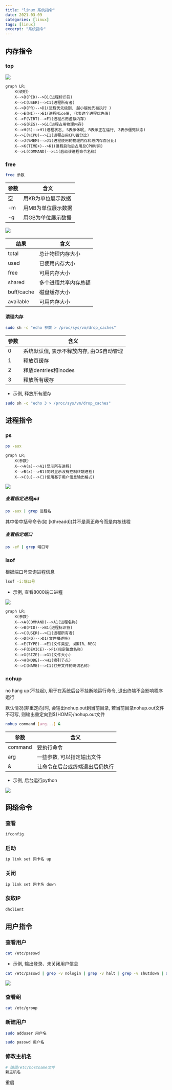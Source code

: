 ```yaml
---
title: "linux 系统指令"
date: 2021-03-09
categories: [linux]
tags: [linux]
excerpt: "系统指令"
---
```


## 内存指令

### top

![](/assets/image/20241213_232548.jpg)
```mermaid
graph LR;
    X(说明)
    X-->B(PID)-->B1(进程标识符)
    X-->C(USER)-->C1(进程所有者)
    X-->D(PR)-->D1(进程优先级别, 越小越优先被执行 )
    X-->E(NI)-->E1(进程Nice值, 代表这个进程优先值)
    X-->F(VIRT)-->F1(进程占用虚拟内存)
    X-->G(RES)-->G1(进程占用物理内存)
    X-->H(S)-->H1(进程状态, S表示休眠, R表示正在运行, Z表示僵死状态)
    X-->I(%CPU)-->I1(进程占用CPU百分比)
    X-->J(%MEM)-->J1(进程使用的物理内存和总内存百分比)
    X-->K(TIME+)-->K1(进程启动后占用总CPU时间)
    X-->L(COMMAND)-->L1(启动该进程命令名称)
```

### free

```sh
free 参数
```

| 参数 | 含义               |
| ---- | ----------------- |
| 空   | 用KB为单位展示数据 |
| -m   | 用MB为单位展示数据 |
| -g   | 用GB为单位展示数据 |

![](/assets/image/20241213_232625.jpg)

| 结果       | 含义                 |
| ---------- | ------------------- |
| total      | 总计物理内存大小     |
| used       | 已使用内存大小       |
| free       | 可用内存大小         |
| shared     | 多个进程共享内存总额  |
| buff/cache | 磁盘缓存大小          |
| available  | 可用内存大小          |

#### 清理内存

```sh
sudo sh -c "echo 参数 > /proc/sys/vm/drop_caches"
```

| 参数 | 含义                                   |
| ---- | ------------------------------------- |
| 0    | 系统默认值, 表示不释放内存, 由OS自动管理 |
| 1    | 释放页缓存                             |
| 2    | 释放dentries和inodes                   |
| 3    | 释放所有缓存                           |

- 示例, 释放所有缓存

```sh
sudo sh -c "echo 3 > /proc/sys/vm/drop_caches"
```

## 进程指令

### ps

```sh
ps -aux
```

```mermaid
graph LR;
    X(参数)
    X-->A(a)-->A1(显示所有进程)
    X-->B(x)-->B1(同时显示没有控制终端进程)
    X-->C(u)-->C1(使用基于用户信息输出格式)
```

![](/assets/image/20241214_130830.jpg)

##### 查看指定进程pid

```sh
ps -aux | grep 进程名
```

其中带中括号命令(如 [kthreadd])并不是真正命令而是内核线程

##### 查看指定端口

```sh
ps -ef | grep 端口号
```

### lsof

根据端口号查询进程信息

```sh
lsof -i:端口号
```

- 示例, 查看8000端口进程

![](/assets/image/20241213_232915.jpg)

```mermaid
graph LR;
    X(参数)
    X-->A(COMMAND)-->A1(进程名称)
    X-->B(PID)-->B1(进程标识符)
    X-->C(USER)-->C1(进程所有者)
    X-->D(FD)-->D1(文件描述符)
    X-->E(TYPE)-->E1(文件类型, 如DIR、REG)
    X-->F(DEVICE)-->F1(指定磁盘名称)
    X-->G(SIZE)-->G1(文件大小)
    X-->H(NODE)-->H1(索引节点)
    X-->I(NAME)-->I1(打开文件的确切名称)
```

### nohup

no hang up(不挂起), 用于在系统后台不挂断地运行命令, 退出终端不会影响程序运行

默认情况(非重定向)时, 会输出nohup.out到当前目录, 若当前目录nohup.out文件不可写, 则输出重定向到${HOME}/nohup.out文件

```sh
nohup command [arg...] &
```

| 参数    | 含义                         |
| ------- | --------------------------- |
| command | 要执行命令                   |
| arg     | 一些参数, 可以指定输出文件    |
| &       | 让命令在后台或终端退出后仍执行 |

- 示例, 后台运行python

![](/assets/image/20241213_232803.jpg)

## 网络命令

### 查看

```sh
ifconfig
```

### 启动

```sh
ip link set 网卡名 up
```

### 关闭

```sh
ip link set 网卡名 down
```

### 获取IP

```sh
dhclient
```

## 用户指令

### 查看用户

```sh
cat /etc/passwd
```

- 示例, 输出登录、未关闭用户信息

```sh
cat /etc/passwd | grep -v nologin | grep -v halt | grep -v shutdown | awk -F":" '{ print $1"|"$3"|"$4 }'|more
```

![](/assets/image/20241213_232935.jpg)

### 查看组

```sh
cat /etc/group
```

### 新建用户

```sh
sudo adduser 用户名

sudo passwd 用户名
```

### 修改主机名

```sh
# 编辑/etc/hostname文件
新主机名
```

重启
